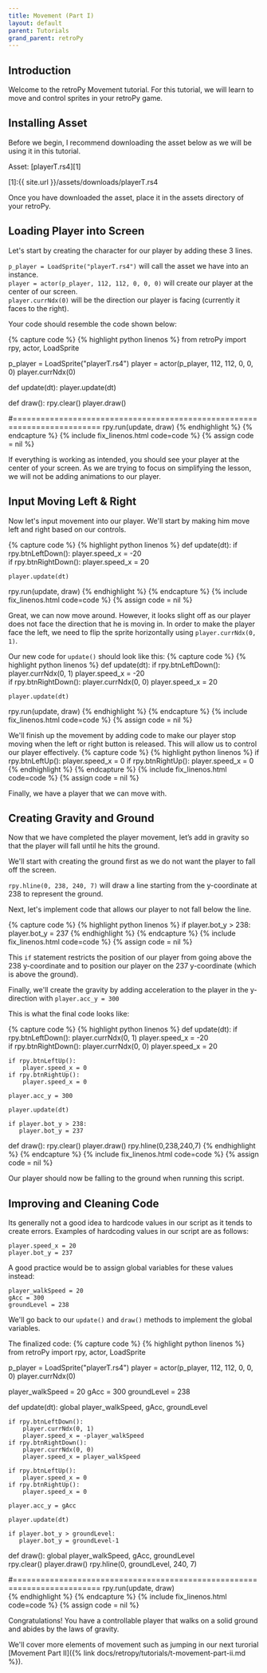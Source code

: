 ```yaml
---
title: Movement (Part I)
layout: default
parent: Tutorials
grand_parent: retroPy
---
```


## Introduction

Welcome to the retroPy Movement tutorial. For this tutorial, we will learn to move and control sprites in your retroPy game. 

## Installing Asset
Before we begin, I recommend downloading the asset below as we will be using it in this tutorial.

Asset:
[playerT.rs4][1]

[1]:{{ site.url }}/assets/downloads/playerT.rs4

Once you have downloaded the asset, place it in the assets directory of your retroPy.

## Loading Player into Screen

Let's start by creating the character for our player by adding these 3 lines.

`p_player = LoadSprite("playerT.rs4")` will call the asset we have into an instance.<br>
`player = actor(p_player, 112, 112, 0, 0, 0)` will create our player at the center of our screen.<br>
`player.currNdx(0)` will be the direction our player is facing (currently it faces to the right).

Your code should resemble the code shown below:

{% capture code %}
{% highlight python linenos %}
from retroPy import rpy, actor, LoadSprite

p_player = LoadSprite("playerT.rs4")
player = actor(p_player, 112, 112, 0, 0, 0)
player.currNdx(0)

def update(dt):
    player.update(dt)

def draw():
    rpy.clear()
    player.draw()
    
#=========================================================================
rpy.run(update, draw)
{% endhighlight %}
{% endcapture %}
{% include fix_linenos.html code=code %}
{% assign code = nil %}

If everything is working as intended, you should see your player at the center of your screen. As we are trying to focus on simplifying the lesson, we will not be adding animations to our player.

## Input Moving Left & Right

Now let's input movement into our player. We'll start by making him move left and right based on our controls.

{% capture code %}
{% highlight python linenos %}
def update(dt):
    if rpy.btnLeftDown():
        player.speed_x = -20        
    if rpy.btnRightDown():
        player.speed_x = 20        

    player.update(dt)
rpy.run(update, draw)
{% endhighlight %}
{% endcapture %}
{% include fix_linenos.html code=code %}
{% assign code = nil %}

Great, we can now move around. However, it looks slight off as our player does not face the direction that he is moving in. In order to make the player face the left, we need to flip the sprite horizontally using `player.currNdx(0, 1)`.

Our new code for `update()` should look like this:
{% capture code %}
{% highlight python linenos %}
def update(dt):
    if rpy.btnLeftDown():
        player.currNdx(0, 1)
        player.speed_x = -20        
    if rpy.btnRightDown():
        player.currNdx(0, 0)
        player.speed_x = 20         

    player.update(dt)
rpy.run(update, draw)
{% endhighlight %}
{% endcapture %}
{% include fix_linenos.html code=code %}
{% assign code = nil %}

We'll finish up the movement by adding code to make our player stop moving when the left or right button is released. This will allow us to control our player effectively.
{% capture code %}
{% highlight python linenos %}
    if rpy.btnLeftUp():
        player.speed_x = 0
    if rpy.btnRightUp():
        player.speed_x = 0
{% endhighlight %}
{% endcapture %}
{% include fix_linenos.html code=code %}
{% assign code = nil %}

Finally, we have a player that we can move with. 

## Creating Gravity and Ground

Now that we have completed the player movement, let’s add in gravity so that the player will fall until he hits the ground.

We'll start with creating the ground first as we do not want the player to fall off the screen. 

`rpy.hline(0, 238, 240, 7)` will draw a line starting from the y-coordinate at 238 to represent the ground.

Next, let's implement code that allows our player to not fall below the line.

{% capture code %}
{% highlight python linenos %}
if player.bot_y > 238:
    player.bot_y = 237
{% endhighlight %}
{% endcapture %}
{% include fix_linenos.html code=code %}
{% assign code = nil %}

This `if` statement restricts the position of our player from going above the 238 y-coordinate and to position our player on the 237 y-coordinate (which is above the ground).

Finally, we'll create the gravity by adding acceleration to the player in the y-direction with `player.acc_y = 300`

This is what the final code looks like:

{% capture code %}
{% highlight python linenos %}
def update(dt):
    if rpy.btnLeftDown():
        player.currNdx(0, 1)
        player.speed_x = -20        
    if rpy.btnRightDown():
        player.currNdx(0, 0)
        player.speed_x = 20   

    if rpy.btnLeftUp():
        player.speed_x = 0
    if rpy.btnRightUp():
        player.speed_x = 0      

    player.acc_y = 300

    player.update(dt)
    
    if player.bot_y > 238:
       player.bot_y = 237
        
def draw():
    rpy.clear()
    player.draw()
    rpy.hline(0,238,240,7)
{% endhighlight %}
{% endcapture %}
{% include fix_linenos.html code=code %}
{% assign code = nil %}

Our player should now be falling to the ground when running this script.

## Improving and Cleaning Code

Its generally not a good idea to hardcode values in our script as it tends to create errors. Examples of hardcoding values in our script are as follows:

`player.speed_x = 20`<br>
`player.bot_y = 237`

A good practice would be to assign global variables for these values instead:

`player_walkSpeed = 20` <br>
`gAcc = 300` <br>
`groundLevel = 238` <br>

We'll go back to our `update()` and `draw()`  methods to implement the global variables.

The finalized code:
{% capture code %}
{% highlight python linenos %}
from retroPy import rpy, actor, LoadSprite

p_player = LoadSprite("playerT.rs4")
player = actor(p_player, 112, 112, 0, 0, 0)
player.currNdx(0)

player_walkSpeed = 20
gAcc = 300
groundLevel = 238

def update(dt):
    global player_walkSpeed, gAcc, groundLevel   

    if rpy.btnLeftDown():
        player.currNdx(0, 1)
        player.speed_x = -player_walkSpeed        
    if rpy.btnRightDown():
        player.currNdx(0, 0)
        player.speed_x = player_walkSpeed     

    if rpy.btnLeftUp():
        player.speed_x = 0
    if rpy.btnRightUp():
        player.speed_x = 0    

    player.acc_y = gAcc

    player.update(dt)
    
    if player.bot_y > groundLevel:
       player.bot_y = groundLevel-1
        
def draw():
    global player_walkSpeed, gAcc, groundLevel     
    rpy.clear()
    player.draw()
    rpy.hline(0, groundLevel, 240, 7)
    
#=========================================================================
rpy.run(update, draw)  
{% endhighlight %}
{% endcapture %}
{% include fix_linenos.html code=code %}
{% assign code = nil %}

Congratulations! You have a controllable player that walks on a solid ground and abides by the laws of gravity.

We'll cover more elements of movement such as jumping in our next turorial [Movement Part II]({% link docs/retropy/tutorials/t-movement-part-ii.md %}).
